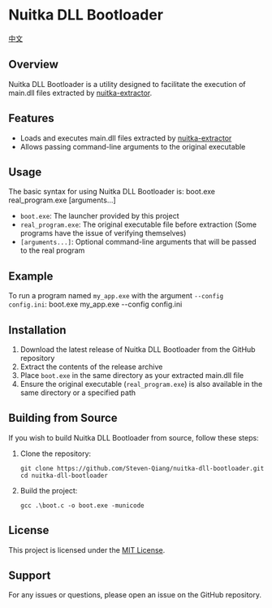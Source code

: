 # Nuitka DLL Bootloader

[中文](README_zh.md)

## Overview

Nuitka DLL Bootloader is a utility designed to facilitate the execution of main.dll files extracted by [nuitka-extractor](https://github.com/extremecoders-re/nuitka-extractor).

## Features

- Loads and executes main.dll files extracted by [nuitka-extractor](https://github.com/extremecoders-re/nuitka-extractor)
- Allows passing command-line arguments to the original executable

## Usage

The basic syntax for using Nuitka DLL Bootloader is:
boot.exe real_program.exe [arguments...]
- `boot.exe`: The launcher provided by this project
- `real_program.exe`: The original executable file before extraction (Some programs have the issue of verifying themselves)
- `[arguments...]`: Optional command-line arguments that will be passed to the real program

## Example

To run a program named `my_app.exe` with the argument `--config config.ini`:
boot.exe my_app.exe --config config.ini
## Installation

1. Download the latest release of Nuitka DLL Bootloader from the GitHub repository
2. Extract the contents of the release archive
3. Place `boot.exe` in the same directory as your extracted main.dll file
4. Ensure the original executable (`real_program.exe`) is also available in the same directory or a specified path

## Building from Source

If you wish to build Nuitka DLL Bootloader from source, follow these steps:

1. Clone the repository:
   ```
   git clone https://github.com/Steven-Qiang/nuitka-dll-bootloader.git
   cd nuitka-dll-bootloader
   ```

2. Build the project:
   ```
   gcc .\boot.c -o boot.exe -municode
   ```

## License

This project is licensed under the [MIT License](LICENSE).

## Support

For any issues or questions, please open an issue on the GitHub repository.
